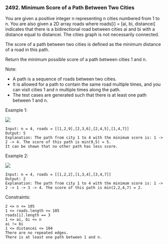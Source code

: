 ### 2492. Minimum Score of a Path Between Two Cities

You are given a positive integer n representing n cities numbered from 1 to n. You are also given a 2D array roads where roads[i] = [ai, bi, distancei] indicates that there is a bidirectional road between cities ai and bi with a distance equal to distancei. The cities graph is not necessarily connected.

The score of a path between two cities is defined as the minimum distance of a road in this path.

Return the minimum possible score of a path between cities 1 and n.

Note:

*    A path is a sequence of roads between two cities.
*    It is allowed for a path to contain the same road multiple times, and you can visit cities 1 and n multiple times along the path.
*    The test cases are generated such that there is at least one path between 1 and n.



Example 1:

![](https://assets.leetcode.com/uploads/2022/10/12/graph11.png)

    Input: n = 4, roads = [[1,2,9],[2,3,6],[2,4,5],[1,4,7]]
    Output: 5
    Explanation: The path from city 1 to 4 with the minimum score is: 1 -> 2 -> 4. The score of this path is min(9,5) = 5.
    It can be shown that no other path has less score.

Example 2:

![](https://assets.leetcode.com/uploads/2022/10/12/graph22.png)

    Input: n = 4, roads = [[1,2,2],[1,3,4],[3,4,7]]
    Output: 2
    Explanation: The path from city 1 to 4 with the minimum score is: 1 -> 2 -> 1 -> 3 -> 4. The score of this path is min(2,2,4,7) = 2.



Constraints:

    2 <= n <= 105
    1 <= roads.length <= 105
    roads[i].length == 3
    1 <= ai, bi <= n
    ai != bi
    1 <= distancei <= 104
    There are no repeated edges.
    There is at least one path between 1 and n.
